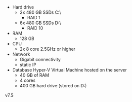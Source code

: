 * Hard drive
  * 2x 480 GB SSDs C:\
    * RAID 1
  * 6x 480 GB SSDs D:\
    * RAID 10
* RAM
  * 128 GB
* CPU
  * 2x 8 core 2.5GHz or higher
* Network
  * Gigabit connectivity
  * static IP
* Database Hyper-V Virtual Machine hosted on the server
  * 40 GB of RAM
  * 4 cores
  * 400 GB hard drive (stored on D:\)

v7.5
